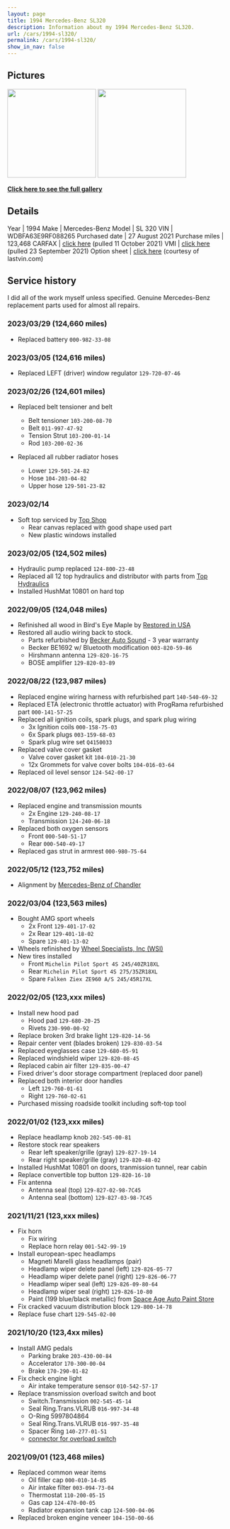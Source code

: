 ```yaml
---
layout: page
title: 1994 Mercedes-Benz SL320
description: Information about my 1994 Mercedes-Benz SL320.
url: /cars/1994-sl320/
permalink: /cars/1994-sl320/
show_in_nav: false
---
```


## Pictures

<a href="/assets/cars-1994-sl320-1.jpg"><image src="/assets/cars-1994-sl320-1.jpg" height="200px" /></a>
<a href="/assets/cars-1994-sl320-2.jpg"><image src="/assets/cars-1994-sl320-2.jpg" height="200px" /></a>

**[Click here to see the full gallery](/cars/1994-sl320/gallery/)**

## Details

Year | 1994
Make | Mercedes-Benz
Model | SL 320
VIN | WDBFA63E9RF088265
Purchased date | 27 August 2021
Purchase miles | 123,468
CARFAX | [click here](/assets/cars-1994-sl320-carfax-11oct2021.PDF) (pulled 11 October 2021)
VMI | [click here](/assets/cars-1994-sl320-vmi-23sep2021.pdf) (pulled 23 September 2021)
Option sheet | [click here](/assets/cars-1994-sl320-options-24aug2021.pdf) (courtesy of lastvin.com)

## Service history

I did all of the work myself unless specified.
Genuine Mercedes-Benz replacement parts used for almost all repairs.

### 2023/03/29 (124,660 miles)
- Replaced battery `000-982-33-08`


### 2023/03/05 (124,616 miles)
- Replaced LEFT (driver) window regulator `129-720-07-46`


### 2023/02/26 (124,601 miles)
- Replaced belt tensioner and belt
    - Belt tensioner `103-200-08-70`
    - Belt `011-997-47-92`
    - Tension Strut `103-200-01-14`
    - Rod `103-200-02-36`

- Replaced all rubber radiator hoses
    - Lower `129-501-24-82`
    - Hose `104-203-04-82`
    - Upper hose `129-501-23-82`

### 2023/02/14
- Soft top serviced by [Top Shop](https://www.aztopshop.com/)
    - Rear canvas replaced with good shape used part
    - New plastic windows installed

### 2023/02/05 (124,502 miles)
- Hydraulic pump replaced `124-800-23-48`
- Replaced all 12 top hydraulics and distributor with parts from [Top Hydraulics](https://tophydraulics.com/)
- Installed HushMat 10801 on hard top


### 2022/09/05 (124,048 miles)
- Refinished all wood in Bird's Eye Maple by [Restored in USA](https://restoredinusa.com/)
- Restored all audio wiring back to stock.
    - Parts refurbished by [Becker Auto Sound](http://beckerautosound.com/) - 3 year warranty
    - Becker BE1692 w/ Bluetooth modification `003-820-59-86`
    - Hirshmann antenna `129-820-16-75`
    - BOSE amplifier `129-820-03-89`


### 2022/08/22 (123,987 miles)
- Replaced engine wiring harness with refurbished part `140-540-69-32`
- Replaced ETA (electronic throttle actuator) with ProgRama refurbished part `000-141-57-25`
- Replaced all ignition coils, spark plugs, and spark plug wiring
    - 3x Ignition coils `000-158-75-03`
    - 6x Spark plugs `003-159-68-03`
    - Spark plug wire set `Q4150033`
- Replaced valve cover gasket
    - Valve cover gasket kit `104-010-21-30`
    - 12x Grommets for valve cover bolts `104-016-03-64`
- Replaced oil level sensor `124-542-00-17`

### 2022/08/07 (123,962 miles)
- Replaced engine and transmission mounts
    - 2x Engine `129-240-08-17`
    - Transmission `124-240-06-18`
- Replaced both oxygen sensors
    - Front `000-540-51-17`
    - Rear `000-540-49-17`
- Replaced gas strut in armrest `000-980-75-64`

### 2022/05/12 (123,752 miles)
- Alignment by [Mercedes-Benz of Chandler](https://www.mercedesbenzofchandler.com/service/)

### 2022/03/04 (123,563 miles)
- Bought AMG sport wheels
    - 2x Front `129-401-17-02`
    - 2x Rear `129-401-18-02`
    - Spare `129-401-13-02`
- Wheels refinished by [Wheel Specialists, Inc (WSI)](https://www.wheelspecialists.com/)
- New tires installed
    - Front `Michelin Pilot Sport 4S 245/40ZR18XL`
    - Rear `Michelin Pilot Sport 4S 275/35ZR18XL`
    - Spare `Falken Ziex ZE960 A/S 245/45R17XL`


### 2022/02/05 (123,xxx miles)
- Install new hood pad
    - Hood pad `129-680-20-25`
    - Rivets `230-990-00-92`
- Replace broken 3rd brake light `129-820-14-56`
- Repair center vent (blades broken) `129-830-03-54`
- Replaced eyeglasses case `129-680-05-91`
- Replaced windshield wiper `129-820-08-45`
- Replaced cabin air filter `129-835-00-47`
- Fixed driver's door storage compartment (replaced door panel)
- Replaced both interior door handles
    - Left `129-760-01-61`
    - Right `129-760-02-61`
- Purchased missing roadside toolkit including soft-top tool


### 2022/01/02 (123,xxx miles)
- Replace headlamp knob `202-545-00-81`
- Restore stock rear speakers
    - Rear left speaker/grille (gray) `129-827-19-14`
    - Rear right speaker/grille (gray) `129-820-48-02`
- Installed HushMat 10801 on doors, tranmission tunnel, rear cabin
- Replace convertible top button `129-820-16-10`
- Fix antenna
    - Antenna seal (top) `129-827-02-98-7C45`
    - Antenna seal (bottom) `129-827-03-98-7C45`

### 2021/11/21 (123,xxx miles)
- Fix horn
    - Fix wiring
    - Replace horn relay `001-542-99-19`
- Install european-spec headlamps
    - Magneti Marelli glass headlamps (pair)
    - Headlamp wiper delete panel (left) `129-826-05-77`
    - Headlamp wiper delete panel (right) `129-826-06-77`
    - Headlamp wiper seal (left) `129-826-09-80-64`
    - Headlamp wiper seal (right) `129-826-10-80`
    - Paint (199 blue/black metallic) from [Space Age Auto Paint Store](https://spaceagepaint.com/)
- Fix cracked vacuum distribution block `129-800-14-78`
- Replace fuse chart `129-545-02-00`

### 2021/10/20 (123,4xx miles)
- Install AMG pedals
    - Parking brake `203-430-00-84`
    - Accelerator `170-300-00-04`
    - Brake `170-290-01-82`
- Fix check engine light
    - Air intake temperature sensor `010-542-57-17`
- Replace transmission overload switch and boot
    - Switch.Transmission `002-545-45-14`
    - Seal Ring.Trans.VLRUB `016-997-34-48`
    - O-Ring 5997804864
    - Seal Ring.Trans.VLRUB `016-997-35-48`
    - Spacer Ring `140-277-01-51`
    - [connector for overload switch](https://kurth-classics-autoparts.de/gb/electric/39-connector-for-overload-switch.html)

### 2021/09/01 (123,468 miles)
- Replaced common wear items
    - Oil filler cap `000-010-14-85`
    - Air intake filter `003-094-73-04`
    - Thermostat `110-200-05-15`
    - Gas cap `124-470-00-05`
    - Radiator expansion tank cap `124-500-04-06`
- Replaced broken engine veneer `104-150-00-66`
